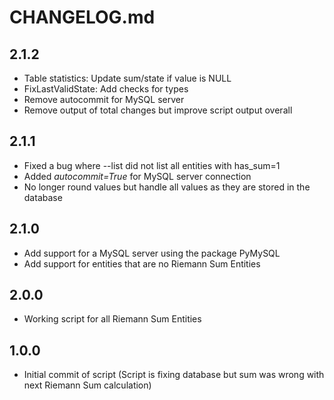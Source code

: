 # CHANGELOG.md

## 2.1.2
* Table statistics: Update sum/state if value is NULL
* FixLastValidState: Add checks for types
* Remove autocommit for MySQL server
* Remove output of total changes but improve script output overall

## 2.1.1
* Fixed a bug where --list did not list all entities with has_sum=1
* Added *autocommit=True* for MySQL server connection
* No longer round values but handle all values as they are stored in the database

## 2.1.0
* Add support for a MySQL server using the package PyMySQL
* Add support for entities that are no Riemann Sum Entities

## 2.0.0
* Working script for all Riemann Sum Entities

## 1.0.0
* Initial commit of script (Script is fixing database but sum was wrong with next Riemann Sum calculation)